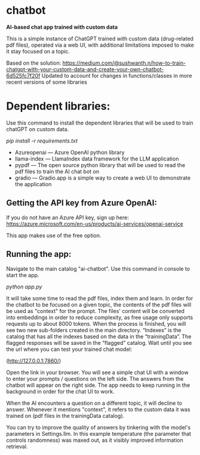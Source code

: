 # chatbot
**AI-based chat app trained with custom data**

This is a simple instance of ChatGPT trained with custom data (drug-related pdf files), operated via a web UI, with additional limitations imposed to make it stay focused on a topic. 

Based on the solution: https://medium.com/@sushwanth.n/how-to-train-chatgpt-with-your-custom-data-and-create-your-own-chatbot-6d525fc7f20f
Updated to account for changes in functions/classes in more recent versions of some libraries

# Dependent libraries:

Use this command to install the dependent libraries that will be used to train chatGPT on custom data.

*pip install -r requirements.txt*

+ Azureopenai — Azure OpenAI python library
+ llama-index — LlamaIndex data framework for the LLM application
+ pypdf — The open source python library that will be used to read the pdf files to train the AI chat bot on
+ gradio — Gradio.app is a simple way to create a web UI to demonstrate the application

## Getting the API key from Azure OpenAI:

If you do not have an Azure API key, sign up here:
https://azure.microsoft.com/en-us/products/ai-services/openai-service

This app makes use of the free option.

## Running the app:

Navigate to the main catalog "ai-chatbot". Use this command in console to start the app.

*python app.py*

It will take some time to read the pdf files, index them and learn. In order for the chatbot to be focused on a given topic, the contents of the pdf files will be used as "context" for the prompt. The files' content will be converted into embeddings in order to reduce complexity, as free usage only supports requests up to about 8000 tokens. When the process is finished, you will see two new sub-folders created in the main directory. “Indexes” is the catalog that has all the indexes based on the data in the “trainingData”. The flagged responses will be saved in the “flagged” catalog. Wait until you see the url where you can test your trained chat model:

(http://127.0.0.1:7860/)

Open the link in your browser. You will see a simple chat UI with a window to enter your prompts / questions on the left side. The answers from the chatbot will appear on the right side. The app needs to keep running in the background in order for the chat UI to work.

When the AI encounters a question on a different topic, it will decline to answer. Whenever it mentions "context", it refers to the custom data it was trained on (pdf files in the trainingData catalog).

You can try to improve the quality of answers by tinkering with the model's parameters in Settings.llm. In this example temperature (the parameter that controls randomness) was maxed out, as it visibly improved information retrieval.
